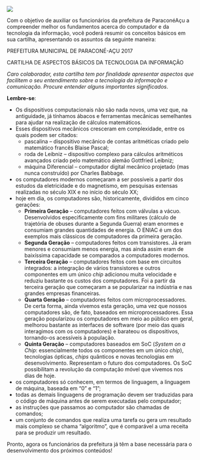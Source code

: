 [![](https://ampli-images.s3.amazonaws.com/production/c40ee967-950e-497e-b99e-8d606638543e/original)](https://ampli-images.s3.amazonaws.com/production/c40ee967-950e-497e-b99e-8d606638543e/original)

Com o objetivo de auxiliar os funcionários da prefeitura de ParaconéAçu a compreender melhor os fundamentos acerca do computador e da tecnologia da informação, você poderá resumir os conceitos básicos em sua cartilha, apresentando os assuntos da seguinte maneira:

PREFEITURA MUNICIPAL DE PARACONÉ-AÇU 2017

CARTILHA DE ASPECTOS BÁSICOS DA TECNOLOGIA DA INFORMAÇÃO

_Caro colaborador, esta cartilha tem por finalidade apresentar aspectos que facilitem o seu entendimento sobre a tecnologia da informação e comunicação. Procure entender alguns importantes significados_.

**Lembre-se**:

- Os dispositivos computacionais não são nada novos, uma vez que, na antiguidade, já tínhamos ábacos e ferramentas mecânicas semelhantes para ajudar na realização de cálculos matemáticos.
- Esses dispositivos mecânicos cresceram em complexidade, entre os quais podem ser citados:
    - pascalina – dispositivo mecânico de contas aritméticas criado pelo matemático francês Blaise Pascal;
    - roda de Leibniz – dispositivo complexo para cálculos aritméticos avançados criado pelo matemático alemão Gottfried Leibniz;
    - máquina Diferencial – computador digital mecânico projetado (mas nunca construído) por Charles Babbage.
- os computadores modernos começaram a ser possíveis a partir dos estudos da eletricidade e do magnetismo, em pesquisas extensas realizadas no século XIX e no início do século XX;
- hoje em dia, os computadores são, historicamente, divididos em cinco gerações:
    - **Primeira Geração** – computadores feitos com válvulas a vácuo. Desenvolvidos especificamente com fins militares (cálculo de trajetória de obuses durante a Segunda Guerra) eram enormes e consumiam grandes quantidades de energia. O ENIAC é um dos exemplos mais clássicos de computadores da primeira geração.
    - **Segunda Geração** – computadores feitos com transistores. Já eram menores e consumiam menos energia, mas ainda assim eram de baixíssima capacidade se comparados a computadores modernos.
    - **Terceira Geração** – computadores feitos com base em circuitos integrados: a integração de vários transistores e outros componentes em um único _chip_ adicionou muita velocidade e reduziu bastante os custos dos computadores. Foi a partir da terceira geração que começaram a se popularizar na indústria e nas grandes empresas financeiras.
    - **Quarta Geração** – computadores feitos com microprocessadores. De certa forma, ainda vivemos esta geração, uma vez que nossos computadores são, de fato, baseados em microprocessadores. Essa geração popularizou os computadores em meio ao público em geral, melhorou bastante as interfaces de software (por meio das quais interagimos com os computadores) e barateou os dispositivos, tornando-os acessíveis à população.
    - **Quinta Geração** – computadores baseados em SoC (_System on a Chip_: essencialmente todos os componentes em um único _chip_), tecnologias ópticas, _chips_ quânticos e novas tecnologias em desenvolvimento. Representam o futuro dos computadores. Os SoC possibilitam a revolução da computação móvel que vivemos nos dias de hoje.
- os computadores só conhecem, em termos de linguagem, a linguagem de máquina, baseada em “0” e “1”;
- todas as demais linguagens de programação devem ser traduzidas para o código de máquina antes de serem executadas pelo computador;
- as instruções que passamos ao computador são chamadas de comandos;
- um conjunto de comandos que realiza uma tarefa ou gera um resultado mais complexo se chama “algoritmo”, que é comparável a uma receita para se produzir um resultado.

Pronto, agora os funcionários da prefeitura já têm a base necessária para o desenvolvimento dos próximos conteúdos!